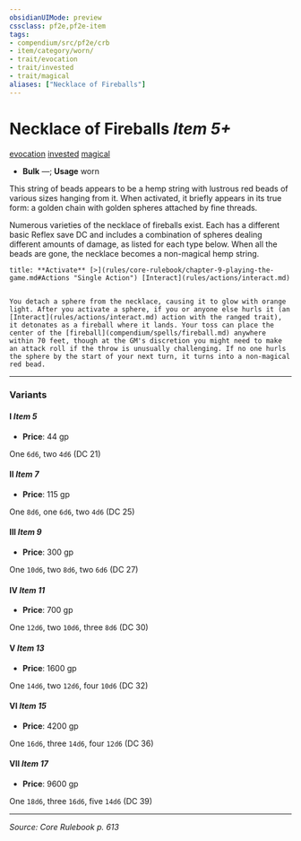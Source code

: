 ```yaml
---
obsidianUIMode: preview
cssclass: pf2e,pf2e-item
tags:
- compendium/src/pf2e/crb
- item/category/worn/
- trait/evocation
- trait/invested
- trait/magical
aliases: ["Necklace of Fireballs"]
---
```

# Necklace of Fireballs *Item 5+*  
[evocation](evocation.md "Evocation School Trait")  [invested](invested.md "Invested Item Trait")  [magical](magical.md "Magical Item Trait")  

- **Bulk** —; **Usage** worn

This string of beads appears to be a hemp string with lustrous red beads of various sizes hanging from it. When activated, it briefly appears in its true form: a golden chain with golden spheres attached by fine threads.

Numerous varieties of the necklace of fireballs exist. Each has a different basic Reflex save DC and includes a combination of spheres dealing different amounts of damage, as listed for each type below. When all the beads are gone, the necklace becomes a non-magical hemp string.

```ad-embed-ability
title: **Activate** [>](rules/core-rulebook/chapter-9-playing-the-game.md#Actions "Single Action") [Interact](rules/actions/interact.md)


You detach a sphere from the necklace, causing it to glow with orange light. After you activate a sphere, if you or anyone else hurls it (an [Interact](rules/actions/interact.md) action with the ranged trait), it detonates as a fireball where it lands. Your toss can place the center of the [fireball](compendium/spells/fireball.md) anywhere within 70 feet, though at the GM's discretion you might need to make an attack roll if the throw is unusually challenging. If no one hurls the sphere by the start of your next turn, it turns into a non-magical red bead.
```

---

### Variants

#### I *Item 5*

- **Price**: 44 gp

One `6d6`, two `4d6` (DC 21)

#### II *Item 7*

- **Price**: 115 gp

One `8d6`, one `6d6`, two `4d6` (DC 25)

#### III *Item 9*

- **Price**: 300 gp

One `10d6`, two `8d6`, two `6d6` (DC 27)

#### IV *Item 11*

- **Price**: 700 gp

One `12d6`, two `10d6`, three `8d6` (DC 30)

#### V *Item 13*

- **Price**: 1600 gp

One `14d6`, two `12d6`, four `10d6` (DC 32)

#### VI *Item 15*

- **Price**: 4200 gp

One `16d6`, three `14d6`, four `12d6` (DC 36)

#### VII *Item 17*

- **Price**: 9600 gp

One `18d6`, three `16d6`, five `14d6` (DC 39)

---
*Source: Core Rulebook p. 613*